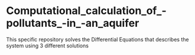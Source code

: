 # Computational_calculation_of_-pollutants_-in_-an_aquifer
This specific repository solves the Differential Equations  that describes the system using 3 different solutions

